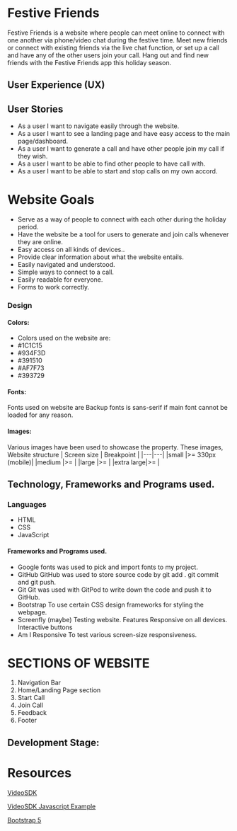 # Festive Friends
Festive Friends is a website where people can meet online to connect with one another via phone/video chat during the festive time. Meet new friends or connect with existing friends via the live chat function, or set up a call and have any of the other users join your call. Hang out and find new friends with the Festive Friends app this holiday season.
## User Experience (UX)
## User Stories
* As a user I want to navigate easily through the website.
* As a user I want to see a landing page and have easy access to the main page/dashboard.
* As a user I want to generate a call and have other people join my call if they wish.
* As a user I want to be able to find other people to have call with.
* As a user I want to be able to start and stop calls on my own accord.
# Website Goals
* Serve as a way of people to connect with each other during the holiday period.
* Have the website be a tool for users to generate and join calls whenever they are online.
* Easy access on all kinds of devices..
* Provide clear information about what the website entails.
* Easily navigated and understood.
* Simple ways to connect to a call.
* Easily readable for everyone.
* Forms to work correctly.
### Design
#### Colors:
* Colors used on the website are:
* #1C1C15
* #934F3D
* #391510
* #AF7F73
* #393729
#### Fonts:
Fonts used on website are
Backup fonts is sans-serif if main font cannot be loaded for any reason.
#### Images:
Various images have been used to showcase the property. These images,
Website structure
| Screen size | Breakpoint |
|---|---|
|small      |>= 330px (mobile)|
|medium     |>=       |
|large      |>=       |
|extra large|>=       |
## Technology, Frameworks and Programs used.
### Languages
* HTML
* CSS
* JavaScript
#### Frameworks and Programs used.
* Google fonts was used to pick and import fonts to my project.
* GitHub
GitHub was used to store source code by git add . git commit and git push.
* Git
Git was used with GitPod to write down the code and push it to GitHub.
* Bootstrap
To use certain CSS design frameworks for styling the webpage.
* Screenfly (maybe)
Testing website.
Features
Responsive on all devices.
Interactive buttons
* Am I Responsive
To test various screen-size responsiveness.
# SECTIONS OF WEBSITE
1. Navigation Bar
2. Home/Landing Page section
3. Start Call
4. Join Call
5. Feedback
6. Footer
## Development Stage:

# Resources
[VideoSDK](https://docs.videosdk.live/)

[VideoSDK Javascript Example](https://github.com/videosdk-live/videosdk-rtc-javascript-sdk-example)

[Bootstrap 5](https://getbootstrap.com/)